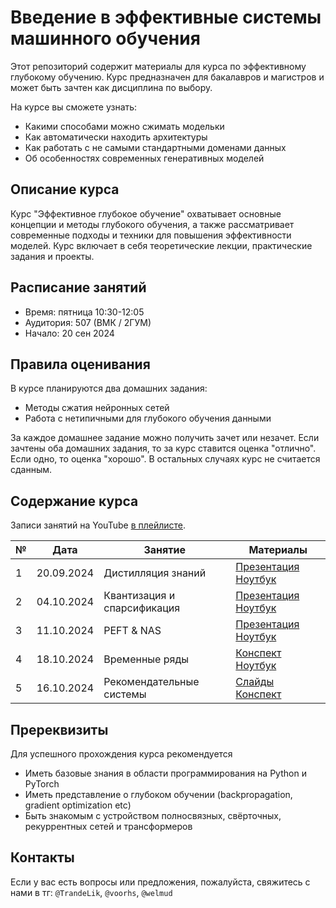 # Введение в эффективные системы машинного обучения

Этот репозиторий содержит материалы для курса по эффективному глубокому обучению. Курс предназначен для бакалавров и магистров и может быть зачтен как дисциплина по выбору.

На курсе вы сможете узнать:
- Какими способами можно сжимать модельки
- Как автоматически находить архитектуры
- Как работать с не самыми стандартными доменами данных
- Об особенностях современных генеративных моделей

## Описание курса

Курс "Эффективное глубокое обучение" охватывает основные концепции и методы глубокого обучения, а также рассматривает современные подходы и техники для повышения эффективности моделей. Курс включает в себя теоретические лекции, практические задания и проекты.

## Расписание занятий

- Время: пятница 10:30-12:05
- Аудитория: 507 (ВМК / 2ГУМ)
- Начало: 20 сен 2024


## Правила оценивания

В курсе планируются два домашних задания:
- Методы сжатия нейронных сетей
- Работа с нетипичными для глубокого обучения данными

За каждое домашнее задание можно получить зачет или незачет. Если зачтены оба домашних задания, то за курс ставится оценка "отлично". Если одно, то оценка "хорошо". В остальных случаях курс не считается сданным.

## Содержание курса

Записи занятий на YouTube [в плейлисте](https://www.youtube.com/playlist?list=PLmqlXGZVoej1sAsUNFIDoGleiTtb4Y1Pa).

| № | Дата | Занятие  | Материалы |
|----|-----|----------|-----------|
| 1  | 20.09.2024 | Дистилляция знаний| [Презентация](presentations/lec1_knowledge_distillation.pdf) [Ноутбук](notebooks/sem1_knowledge_distillation.ipynb) |
| 2  | 04.10.2024 | Квантизация и спарсификация| [Презентация](presentations/lec2_quantization_sparsification.pdf) [Ноутбук](notebooks/sem2_quantization/sem2_quantization.ipynb) |
| 3  | 11.10.2024 | PEFT & NAS| [Презентация](presentations/lec3_peft_nas.pdf) [Ноутбук](notebooks/sem3_peft_nas.ipynb) |
| 4  | 18.10.2024 | Временные ряды | [Конспект](presentations/lec4_time_series_analysis/notes.pdf) [Ноутбук](https://github.com/thuml/Time-Series-Library/blob/main/tutorial/TimesNet_tutorial.ipynb)
| 5  | 16.10.2024 | Рекомендательные системы | [Слайды](presentations/lec5_recommender_systems/slides.pdf) [Конспект](presentations/lec5_recommender_systems/notess.pdf) |

## Пререквизиты

Для успешного прохождения курса рекомендуется
- Иметь базовые знания в области программирования на Python и PyTorch
- Иметь представление о глубоком обучении (backpropagation, gradient optimization etc)
- Быть знакомым с устройством полносвязных, свёрточных, рекуррентных сетей и трансформеров

## Контакты

Если у вас есть вопросы или предложения, пожалуйста, свяжитесь с нами в тг: `@TrandeLik`, `@voorhs`, `@welmud`
